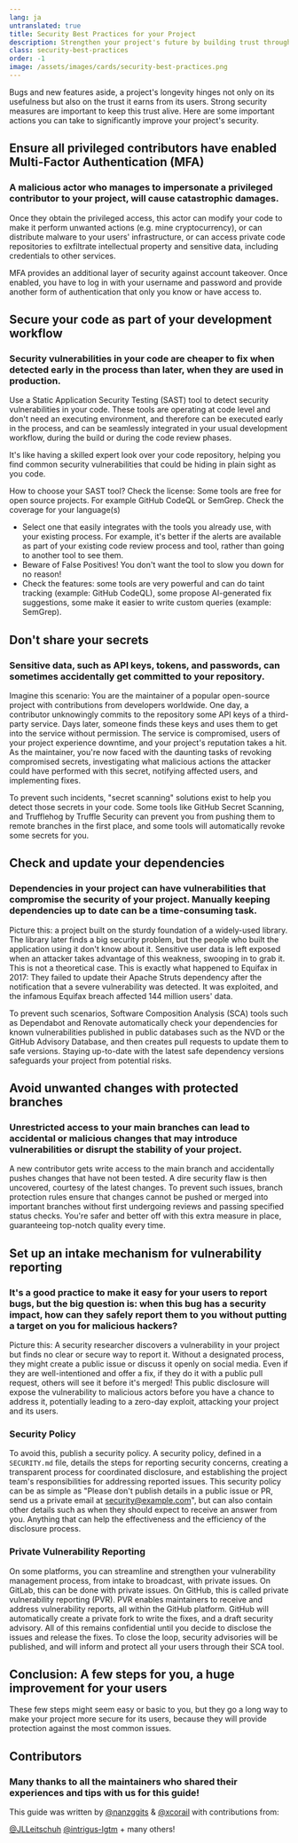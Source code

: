 ```yaml
---
lang: ja
untranslated: true
title: Security Best Practices for your Project
description: Strengthen your project's future by building trust through essential security practices — from MFA and code scanning to safe dependency management and private vulnerability reporting.
class: security-best-practices
order: -1
image: /assets/images/cards/security-best-practices.png
---
```


Bugs and new features aside, a project's longevity hinges not only on its usefulness but also on the trust it earns from its users. Strong security measures are important to keep this trust alive. Here are some important actions you can take to significantly improve your project's security.

## Ensure all privileged contributors have enabled Multi-Factor Authentication (MFA)

### A malicious actor who manages to impersonate a privileged contributor to your project, will cause catastrophic damages.

Once they obtain the privileged access, this actor can modify your code to make it perform unwanted actions (e.g. mine cryptocurrency), or can distribute malware to your users' infrastructure, or can access private code repositories to exfiltrate intellectual property and sensitive data, including credentials to other services. 

MFA provides an additional layer of security against account takeover. Once enabled, you have to log in with your username and password and provide another form of authentication that only you know or have access to.

## Secure your code as part of your development workflow

### Security vulnerabilities in your code are cheaper to fix when detected early in the process than later, when they are used in production.

Use a Static Application Security Testing (SAST) tool to detect security vulnerabilities in your code. These tools are operating at code level and don't need an executing environment, and therefore can be executed early in the process, and can be seamlessly integrated in your usual development workflow, during the build or during the code review phases. 

It's like having a skilled expert look over your code repository, helping you find common security vulnerabilities that could be hiding in plain sight as you code. 

How to choose your SAST tool?
Check the license: Some tools are free for open source projects. For example GitHub CodeQL or SemGrep.
Check the coverage for your language(s)

* Select one that easily integrates with the tools you already use, with your existing process. For example, it's better if the alerts are available as part of your existing code review process and tool, rather than going to another tool to see them.
* Beware of False Positives! You don't want the tool to slow you down for no reason!
* Check the features: some tools are very powerful and can do taint tracking (example: GitHub CodeQL), some propose AI-generated fix suggestions, some make it easier to write custom queries (example: SemGrep).  

## Don't share your secrets

### Sensitive data, such as API keys, tokens, and passwords, can sometimes accidentally get committed to your repository.

Imagine this scenario: You are the maintainer of a popular open-source project with contributions from developers worldwide. One day, a contributor unknowingly commits to the repository some API keys of a third-party service. Days later, someone finds these keys and uses them to get into the service without permission. The service is compromised, users of your project experience downtime, and your project's reputation takes a hit. As the maintainer, you're now faced with the daunting tasks of revoking compromised secrets, investigating what malicious actions the attacker could have performed with this secret, notifying affected users, and implementing fixes. 

To prevent such incidents, "secret scanning" solutions exist to help you detect those secrets in your code. Some tools like GitHub Secret Scanning, and Trufflehog by Truffle Security can prevent you from pushing them to remote branches in the first place, and some tools will automatically revoke some secrets for you. 

## Check and update your dependencies

### Dependencies in your project can have vulnerabilities that compromise the security of your project. Manually keeping dependencies up to date can be a time-consuming task.

Picture this: a project built on the sturdy foundation of a widely-used library. The library later finds a big security problem, but the people who built the application using it don't know about it. Sensitive user data is left exposed when an attacker takes advantage of this weakness, swooping in to grab it. This is not a theoretical case. This is exactly what happened to Equifax in 2017: They failed to update their Apache Struts dependency after the notification that a severe vulnerability was detected. It was exploited, and the infamous Equifax breach affected 144 million users' data. 

To prevent such scenarios, Software Composition Analysis (SCA) tools such as Dependabot and Renovate automatically check your dependencies for known vulnerabilities published in public databases such as the NVD or the GitHub Advisory Database, and then creates pull requests to update them to safe versions. Staying up-to-date with the latest safe dependency versions safeguards your project from potential risks. 

## Avoid unwanted changes with protected branches

### Unrestricted access to your main branches can lead to accidental or malicious changes that may introduce vulnerabilities or disrupt the stability of your project.

A new contributor gets write access to the main branch and accidentally pushes changes that have not been tested. A dire security flaw is then uncovered, courtesy of the latest changes. To prevent such issues, branch protection rules ensure that changes cannot be pushed or merged into important branches without first undergoing reviews and passing specified status checks. You're safer and better off with this extra measure in place, guaranteeing top-notch quality every time.

## Set up an intake mechanism for vulnerability reporting

### It's a good practice to make it easy for your users to report bugs, but the big question is: when this bug has a security impact, how can they safely report them to you without putting a target on you for malicious hackers?

Picture this: A security researcher discovers a vulnerability in your project but finds no clear or secure way to report it. Without a designated process, they might create a public issue or discuss it openly on social media. Even if they are well-intentioned and offer a fix, if they do it with a public pull request, others will see it before it's merged! This public disclosure will expose the vulnerability to malicious actors before you have a chance to address it, potentially leading to a zero-day exploit, attacking your project and its users.

### Security Policy

To avoid this, publish a security policy. A security policy, defined in a `SECURITY.md` file, details the steps for reporting security concerns, creating a transparent process for coordinated disclosure, and establishing the project team's responsibilities for addressing reported issues. This security policy can be as simple as "Please don't publish details in a public issue or PR, send us a private email at security@example.com", but can also contain other details such as when they should expect to receive an answer from you. Anything that can help the effectiveness and the efficiency of the disclosure process.

### Private Vulnerability Reporting

On some platforms, you can streamline and strengthen your vulnerability management process, from intake to broadcast, with private issues. On GitLab, this can be done with private issues. On GitHub, this is called private vulnerability reporting (PVR). PVR enables maintainers to receive and address vulnerability reports, all within the GitHub platform. GitHub will automatically create a private fork to write the fixes, and a draft security advisory. All of this remains confidential until you decide to disclose the issues and release the fixes. To close the loop, security advisories will be published, and will inform and protect all your users through their SCA tool.

## Conclusion: A few steps for you, a huge improvement for your users

These few steps might seem easy or basic to you, but they go a long way to make your project more secure for its users, because they will provide protection against the most common issues.

## Contributors

### Many thanks to all the maintainers who shared their experiences and tips with us for this guide!

This guide was written by [@nanzggits](https://github.com/nanzggits) & [@xcorail](https://github.com/xcorail) with contributions from: 

[@JLLeitschuh](https://github.com/JLLeitschuh)
[@intrigus-lgtm](https://github.com/intrigus-lgtm) + many others!
